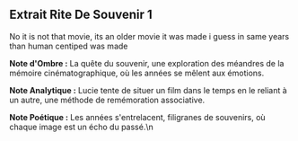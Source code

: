 ## Extrait Rite De Souvenir 1

No it is not that movie, its an older movie it was made i guess in same years than human centiped was made

**Note d'Ombre :** La quête du souvenir, une exploration des méandres de la mémoire cinématographique, où les années se mêlent aux émotions.

**Note Analytique :** Lucie tente de situer un film dans le temps en le reliant à un autre, une méthode de remémoration associative.

**Note Poétique :** Les années s'entrelacent, filigranes de souvenirs, où chaque image est un écho du passé.\n